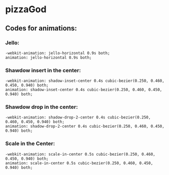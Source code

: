 # pizzaGod

## Codes for animations:
### Jello:
    -webkit-animation: jello-horizontal 0.9s both;
    animation: jello-horizontal 0.9s both;

### Shawdow insert in the center:
    -webkit-animation: shadow-inset-center 0.4s cubic-bezier(0.250, 0.460, 0.450, 0.940) both;
    animation: shadow-inset-center 0.4s cubic-bezier(0.250, 0.460, 0.450, 0.940) both;

### Shawdow drop in the center:
    -webkit-animation: shadow-drop-2-center 0.4s cubic-bezier(0.250, 0.460, 0.450, 0.940) both;
    animation: shadow-drop-2-center 0.4s cubic-bezier(0.250, 0.460, 0.450, 0.940) both;

### Scale in the Center:
	-webkit-animation: scale-in-center 0.5s cubic-bezier(0.250, 0.460, 0.450, 0.940) both;
	animation: scale-in-center 0.5s cubic-bezier(0.250, 0.460, 0.450, 0.940) both;
